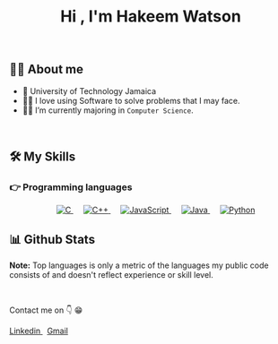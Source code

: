 <h1 align="center">Hi , I'm Hakeem Watson</h1>
<br>

## :sassy_man:  About me
- :school: University of Technology Jamaica
- :technologist: I love using Software to solve problems that I may face.
- :student: I’m currently majoring in `Computer Science`.

<br>

## 🛠️ My Skills

### 👉 Programming languages

<p align="center"> 
  &emsp; 
  <a href="https://www.cprogramming.com/" target="_blank"> 
    <img alt="C" src="https://img.shields.io/badge/C%20-%232370ED.svg?style=plastic&logo=c&logoColor=white">
  </a> 
  &emsp;
  <a href="https://www.w3schools.com/cpp/" target="_blank"> 
    <img alt="C++" src="https://img.shields.io/badge/C++%20-%2300599C.svg?style=plastic&logo=c%2B%2B&logoColor=white">
  </a> 
  &emsp;
  <a href="https://developer.mozilla.org/en-US/docs/Web/JavaScript" target="_blank"> 
     <img alt="JavaScript" src="https://img.shields.io/badge/JavaScript%20-%23F7DF1E.svg?style=plastic&logo=javascript&logoColor=black">
   </a>
  &emsp;
  <a href="https://www.java.com" target="_blank"> 
    <img alt="Java" src="https://img.shields.io/badge/Java-%23007396.svg?style=plastic&logo=java&logoColor=white">
  </a>
  &emsp;
   <a href="https://www.python.org" target="_blank">
    <img alt="Python" src="https://img.shields.io/badge/Python%20-%2314354C.svg?style=plastic&logo=python&logoColor=white">
	</a>
</p>


## 📊 Github Stats

 
  <b>Note:</b> Top languages is only a metric of the languages my public code consists of and doesn't reflect experience or skill level.
  </p>
   &nbsp;
<p>
   Contact me on 👇 😁
</p>
 <a href="https://www.linkedin.com/in/hakeem-watson-80b7b9206" target="_blank"> 
   Linkedin
  </a>
  &nbsp;
   <a href="Hakeemwatson67@gmail.com" target="_blank"> 
   Gmail
  </a>
<br/>
